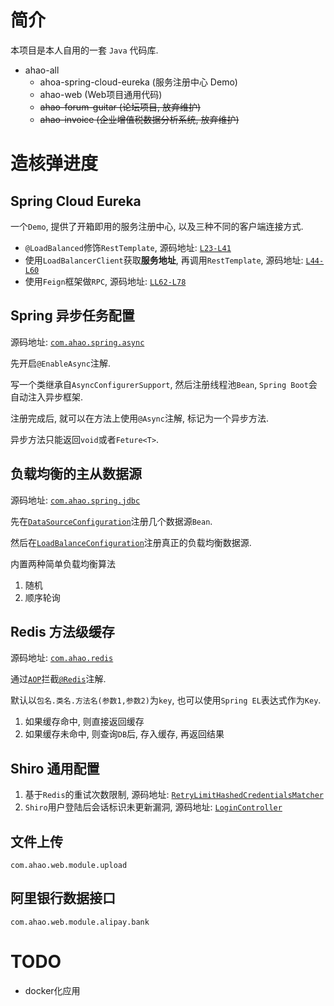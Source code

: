 # 简介
本项目是本人自用的一套 `Java` 代码库.

- ahao-all
  - ahoa-spring-cloud-eureka (服务注册中心 Demo)
  - ahao-web (Web项目通用代码)
  - ~~ahao-forum-guitar (论坛项目, 放弃维护)~~
  - ~~ahao-invoice (企业增值税数据分析系统, 放弃维护)~~
  
# 造核弹进度

## Spring Cloud Eureka
一个`Demo`, 提供了开箱即用的服务注册中心, 以及三种不同的客户端连接方式.
- `@LoadBalanced`修饰`RestTemplate`, 源码地址: [`L23-L41`](https://github.com/Ahaochan/project/blob/master/ahao-spring-cloud-eureka/src/main/java/com/ahao/spring/cloud/eureka/Client.java#L23-L41)
- 使用`LoadBalancerClient`获取**服务地址**, 再调用`RestTemplate`, 源码地址: [`L44-L60`](https://github.com/Ahaochan/project/blob/master/ahao-spring-cloud-eureka/src/main/java/com/ahao/spring/cloud/eureka/Client.java#L44-L60)
- 使用`Feign`框架做`RPC`, 源码地址: [`LL62-L78`](https://github.com/Ahaochan/project/blob/master/ahao-spring-cloud-eureka/src/main/java/com/ahao/spring/cloud/eureka/Client.java#L62-L78)

## Spring 异步任务配置
源码地址: [`com.ahao.spring.async`](https://github.com/Ahaochan/project/tree/master/ahao-web/src/main/java/com/ahao/spring/async)

先开启`@EnableAsync`注解.

写一个类继承自`AsyncConfigurerSupport`, 然后注册线程池`Bean`, `Spring Boot`会自动注入异步框架.

注册完成后, 就可以在方法上使用`@Async`注解, 标记为一个异步方法.

异步方法只能返回`void`或者`Feture<T>`.

## 负载均衡的主从数据源
源码地址: [`com.ahao.spring.jdbc`](https://github.com/Ahaochan/project/tree/master/ahao-web/src/main/java/com/ahao/spring/jdbc)

先在[`DataSourceConfiguration`](https://github.com/Ahaochan/project/blob/master/ahao-web/src/main/java/com/ahao/spring/jdbc/datasource/DataSourceConfiguration.java)注册几个数据源`Bean`.

然后在[`LoadBalanceConfiguration`](https://github.com/Ahaochan/project/blob/master/ahao-web/src/main/java/com/ahao/spring/jdbc/datasource/LoadBalanceConfiguration.java)注册真正的负载均衡数据源.

内置两种简单负载均衡算法

1. 随机
2. 顺序轮询

## Redis 方法级缓存 
源码地址: [`com.ahao.redis`](https://github.com/Ahaochan/project/tree/master/ahao-web/src/main/java/com/ahao/redis)

通过[`AOP`](https://github.com/Ahaochan/project/blob/master/ahao-web/src/main/java/com/ahao/redis/aop/RedisCacheAOP.java)拦截[`@Redis`](https://github.com/Ahaochan/project/blob/master/ahao-web/src/main/java/com/ahao/redis/annotation/Redis.java)注解.

默认以`包名.类名.方法名(参数1,参数2)`为`key`, 也可以使用`Spring EL`表达式作为`Key`.

1. 如果缓存命中, 则直接返回缓存
2. 如果缓存未命中, 则查询`DB`后, 存入缓存, 再返回结果

## Shiro 通用配置
1. 基于`Redis`的重试次数限制, 源码地址: [`RetryLimitHashedCredentialsMatcher`](https://github.com/Ahaochan/project/blob/master/ahao-web/src/main/java/com/ahao/rbac/shiro/credential/RetryLimitHashedCredentialsMatcher.java)
2. `Shiro`用户登陆后会话标识未更新漏洞, 源码地址: [`LoginController`](https://github.com/Ahaochan/project/blob/master/ahao-web/src/main/java/com/ahao/rbac/shiro/LoginController.java#L86-L114)

## 文件上传
`com.ahao.web.module.upload`

## 阿里银行数据接口
`com.ahao.web.module.alipay.bank`

# TODO
- docker化应用